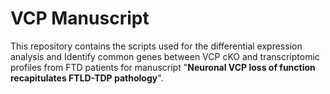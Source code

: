 # VCP Manuscript 

This repository contains the scripts used for the differential expression analysis and Identify common genes between VCP cKO and transcriptomic profiles from FTD patients for manuscript "<b>Neuronal VCP loss of function recapitulates FTLD-TDP pathology</b>".
